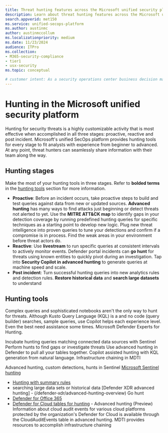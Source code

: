 ```yaml
---
title: Threat hunting features across the Microsoft unified security platform
description: Learn about threat hunting features across the Microsoft unified security platform
search.appverid: met150
ms.service: unified-secops-platform
ms.author: austinmc
author: austinmccollum
ms.localizationpriority: medium
ms.date: 11/23/2024
audience: ITPro
ms.collection:
- M365-security-compliance
- tier1
- usx-security
ms.topic: conceptual

# customer intent: As a security operations center business decision maker, I want to learn about threat hunting tools available in the Microsoft unified security platform so I can get visibility into, and disrupt attacks in real time across identities, endpoints, email, cloud apps, data in hybrid and multicloud environments.
---
```


# Hunting in the Microsoft unified security platform

Hunting for security threats is a highly customizable activity that is most effective when accomplished in all three stages: proactive, reactive and post incident. Microsoft's unified SecOps platform provides hunting tools for every stage to fit analysts with experience from beginner to advanced. At any point, threat hunters can seamlessly share information with their team along the way.

## Hunting stages

Make the most of your hunting tools in three stages. Refer to **bolded terms** in the [hunting tools](#hunting-tools) section for more information.

- **Proactive**: Before an incident occurs, take proactive steps to build and test queries against data from new or updated sources. **Advanced hunting** has many ways to find attacks just beginning or detect threats not alerted to yet. Use the **MITRE ATT&CK map** to identify gaps in your detection coverage by running predefined hunting queries for specific techniques as a starting point to develop new logic. Plug new threat intelligence into proven queries to tune your detections and confirm if a compromise is in process. Find the weak areas in your environment before threat actors do.
- **Reactive**: Use **livestream** to run specific queries at consistent intervals to actively monitor events. Defender portal incidents can **go hunt** for threats using known entities to quickly pivot during an investigation. Tap into **Security Copilot in advanced hunting** to generate queries at machine speed and scale.
- **Post incident**: Turn successful hunting queries into new analytics rules and detection rules. **Restore historical data** and **search large datasets** to understand  

## Hunting tools

Complex queries and sophisticated notebooks aren't the only way to hunt for threats. Although Kusto Query Language (KQL) is a  and no code (query builder) searches, sample queries, use Copilot helps each experience level. Even the best need assistance some times. Microsoft Defender Experts for Hunting.

Incubate hunting queries matching connected data sources with Sentinel
Perform hunts to find gaps or investigate threats
Use advanced hunting in Defender to pull all your tables together.
Copilot assisted hunting with KQL generation from natural language.
Infrastructure chaining in MDTI

Advanced hunting, custom detections, hunts in Sentinel
[Microsoft Sentinel hunting](/azure/sentinel/hunting)
- [Hunting with summary rules](/azure/sentinel/summary-rules#quickly-find-a-malicious-ip-address-in-your-network-traffic)
- searching large data sets or historical data
[Defender XDR advanced hunting] - (/defender-xdr/advanced-hunting-overview)
Go hunt
- [Defender for Office 365](/defender-office-365/threat-explorer-threat-hunting)
- [Defender for Cloud tables for hunting](/azure/defender-for-cloud/concept-integration-365?branch=main#advanced-hunting-in-xdr) - Advanced hunting (Preview) Information about cloud audit events for various cloud platforms protected by the organization's Defender for Cloud is available through the CloudAuditEvents table in advanced hunting.
MDTI provides resources to accomplish infrastructure chaining
